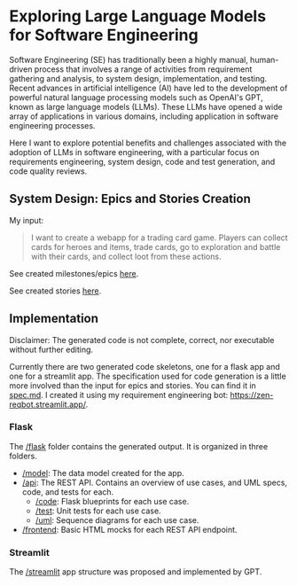 # Exploring Large Language Models for Software Engineering

Software Engineering (SE) has traditionally been a highly manual, human-driven process that involves a range of activities from requirement gathering and analysis, to system design, implementation, and testing. Recent advances in artificial intelligence (AI) have led to the development of powerful natural language processing models such as OpenAI's GPT, known as large language models (LLMs). These LLMs have opened a wide array of applications in various domains, including application in software engineering processes.

Here I want to explore potential benefits and challenges associated with the adoption of LLMs in software engineering, with a particular focus on requirements engineering, system design, code and test generation, and code quality reviews.

## System Design: Epics and Stories Creation

My input:
> I want to create a webapp for a trading card game.
> Players can collect cards for heroes and items, trade cards,
> go to exploration and battle with their cards, and collect loot from these actions.

See created milestones/epics [here](https://github.com/lenzbelzner/llm-software-engineering/milestones).

See created stories [here](https://github.com/lenzbelzner/llm-software-engineering/issues).

## Implementation

Disclaimer: The generated code is not complete, correct, nor executable without further editing.

Currently there are two generated code skeletons, one for a flask app and one for a streamlit app. The specification used for code generation is a little more involved than the input for epics and stories. You can find it in [spec.md](https://github.com/lenzbelzner/llm-software-engineering/blob/main/spec.md). I created it using my requirement engineering bot: https://zen-reqbot.streamlit.app/.

### Flask

The [/flask](https://github.com/lenzbelzner/llm-software-engineering/tree/main/flask) folder contains the generated output. It is organized in three folders.
- [/model](https://github.com/lenzbelzner/llm-software-engineering/tree/main/flask/model): The data model created for the app.
- [/api](https://github.com/lenzbelzner/llm-software-engineering/tree/main/flask/api): The REST API. Contains an overview of use cases, and UML specs, code, and tests for each.
  - [/code](https://github.com/lenzbelzner/llm-software-engineering/tree/main/flask/api/code): Flask blueprints for each use case.
  - [/test](https://github.com/lenzbelzner/llm-software-engineering/tree/main/flask/api/test): Unit tests for each use case.
  - [/uml](https://github.com/lenzbelzner/llm-software-engineering/tree/main/flask/api/uml): Sequence diagrams for each use case.
- [/frontend](https://github.com/lenzbelzner/llm-software-engineering/tree/main/flask/frontend): Basic HTML mocks for each REST API endpoint.

### Streamlit

The [/streamlit](https://github.com/lenzbelzner/llm-software-engineering/tree/main/streamlit) app structure was proposed and implemented by GPT.
